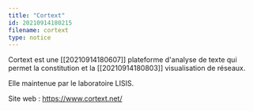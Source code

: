 ```yaml
---
title: "Cortext"
id: 20210914180215
filename: cortext
type: notice
---
```


Cortext est une [[20210914180607]] plateforme d'analyse de texte qui permet la constitution et la [[20210914180803]] visualisation de réseaux.

Elle maintenue par le laboratoire LISIS.

Site web : <https://www.cortext.net/>

